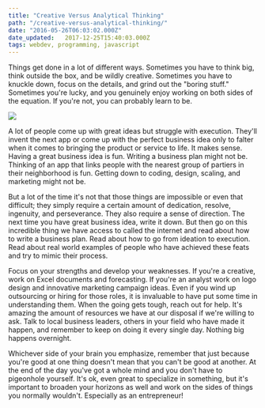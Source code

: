 ```yaml
---
title: "Creative Versus Analytical Thinking"
path: "/creative-versus-analytical-thinking/"
date: "2016-05-26T06:03:02.000Z"
date_updated:   2017-12-25T15:40:03.000Z
tags: webdev, programming, javascript
---
```


Things get done in a lot of different ways. Sometimes you have to think big, think outside the box, and be wildly creative. Sometimes you have to knuckle down, focus on the details, and grind out the "boring stuff." Sometimes you're lucky, and you genuinely enjoy working on both sides of the equation. If you're not, you can probably learn to be.

![](http://rossimeacham.com/wp-content/uploads/2016/05/intelligence.jpg)

A lot of people come up with great ideas but struggle with execution. They'll invent the next app or come up with the perfect business idea only to falter when it comes to bringing the product or service to life. It makes sense. Having a great business idea is fun. Writing a business plan might not be. Thinking of an app that links people with the nearest group of partiers in their neighborhood is fun. Getting down to coding, design, scaling, and marketing might not be.

But a lot of the time it's not that those things are impossible or even that difficult; they simply require a certain amount of dedication, resolve, ingenuity, and perseverance. They also require a sense of direction. The next time you have great business idea, write it down. But then go on this incredible thing we have access to called the internet and read about how to write a business plan. Read about how to go from ideation to execution. Read about real world examples of people who have achieved these feats and try to mimic their process.

Focus on your strengths and develop your weaknesses. If you're a creative, work on Excel documents and forecasting. If you're an analyst work on logo design and innovative marketing campaign ideas. Even if you wind up outsourcing or hiring for those roles, it is invaluable to have put some time in understanding them. When the going gets tough, reach out for help. It's amazing the amount of resources we have at our disposal if we're willing to ask. Talk to local business leaders, others in your field who have made it happen, and remember to keep on doing it every single day. Nothing big happens overnight.

Whichever side of your brain you emphasize, remember that just because you're good at one thing doesn't mean that you can't be good at another. At the end of the day you've got a whole mind and you don't have to pigeonhole yourself. It's ok, even great to specialize in something, but it's important to broaden your horizons as well and work on the sides of things you normally wouldn't. Especially as an entrepreneur!
